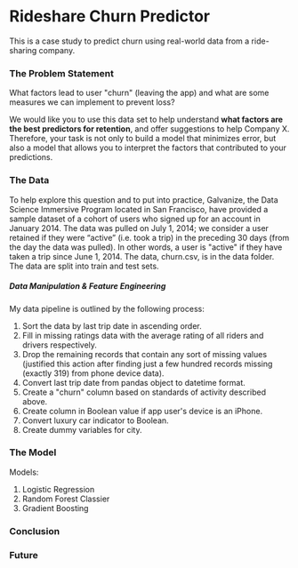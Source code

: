 # Rideshare Churn Predictor

This is a case study to predict churn using real-world data from a ride-sharing company. 


### The Problem Statement

What factors lead to user "churn" (leaving the app) and what are some measures 
we can implement to prevent loss? 


We would like you to use this data set to help understand **what factors are
the best predictors for retention**, and offer suggestions to help Company X. 
Therefore, your task is not only to build a
model that minimizes error, but also a model that allows you to interpret the
factors that contributed to your predictions.

### The Data

To help explore this question and to put into practice, Galvanize, the Data Science Immersive Program 
located in San Francisco, have provided a sample dataset of a cohort of users who signed up for an account 
in January 2014. The data was pulled on July 1, 2014; we consider a user retained if they were “active” 
(i.e. took a trip) in the preceding 30 days (from the day the data was pulled). In other words, a user is "active" 
if they have taken a trip since June 1, 2014. The data, churn.csv, is in the data folder. 
The data are split into train and test sets.


##### Data Manipulation & Feature Engineering

My data pipeline is outlined by the following process:

1) Sort the data by last trip date in ascending order.
2) Fill in missing ratings data with the average rating of all riders and drivers respectively.
3) Drop the remaining records that contain any sort of missing values (justified this action
        after finding just a few hundred records missing (exactly 319) from phone device data).
4) Convert last trip date from pandas object to datetime format.
5) Create a "churn" column based on standards of activity described above.
6) Create column in Boolean value if app user's device is an iPhone.
7) Convert luxury car indicator to Boolean.
8) Create dummy variables for city.





### The Model

Models:
1. Logistic Regression
2. Random Forest Classier
3. Gradient Boosting



### Conclusion






### Future 